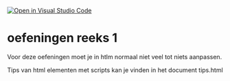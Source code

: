 [![Open in Visual Studio Code](https://classroom.github.com/assets/open-in-vscode-2e0aaae1b6195c2367325f4f02e2d04e9abb55f0b24a779b69b11b9e10269abc.svg)](https://classroom.github.com/online_ide?assignment_repo_id=19459264&assignment_repo_type=AssignmentRepo)
# oefeningen reeks 1

Voor deze oefeningen moet je in htlm normaal niet veel tot niets aanpassen.

Tips van html elementen met scripts kan je vinden in het document tips.html
